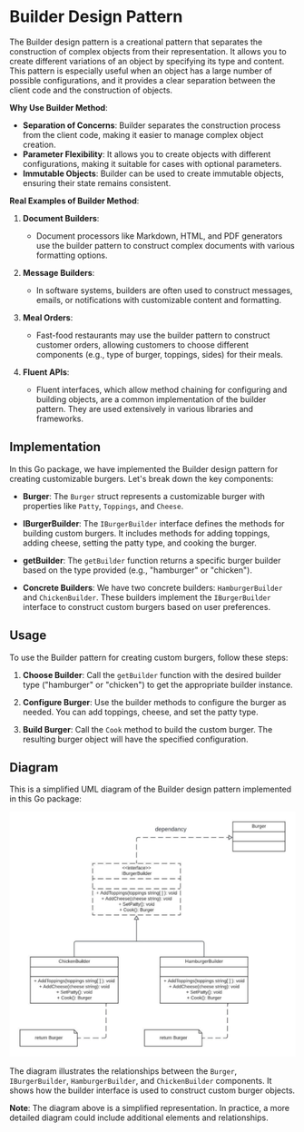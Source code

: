 # Builder Design Pattern

The Builder design pattern is a creational pattern that separates the construction of complex objects from their representation. It allows you to create different variations of an object by specifying its type and content. This pattern is especially useful when an object has a large number of possible configurations, and it provides a clear separation between the client code and the construction of objects.

**Why Use Builder Method**:
- **Separation of Concerns**: Builder separates the construction process from the client code, making it easier to manage complex object creation.
- **Parameter Flexibility**: It allows you to create objects with different configurations, making it suitable for cases with optional parameters.
- **Immutable Objects**: Builder can be used to create immutable objects, ensuring their state remains consistent.

**Real Examples of Builder Method**:

1. **Document Builders**:
    - Document processors like Markdown, HTML, and PDF generators use the builder pattern to construct complex documents with various formatting options.

2. **Message Builders**:
    - In software systems, builders are often used to construct messages, emails, or notifications with customizable content and formatting.

3. **Meal Orders**:
    - Fast-food restaurants may use the builder pattern to construct customer orders, allowing customers to choose different components (e.g., type of burger, toppings, sides) for their meals.

4. **Fluent APIs**:
    - Fluent interfaces, which allow method chaining for configuring and building objects, are a common implementation of the builder pattern. They are used extensively in various libraries and frameworks.

## Implementation

In this Go package, we have implemented the Builder design pattern for creating customizable burgers. Let's break down the key components:

- **Burger**: The `Burger` struct represents a customizable burger with properties like `Patty`, `Toppings`, and `Cheese`.

- **IBurgerBuilder**: The `IBurgerBuilder` interface defines the methods for building custom burgers. It includes methods for adding toppings, adding cheese, setting the patty type, and cooking the burger.

- **getBuilder**: The `getBuilder` function returns a specific burger builder based on the type provided (e.g., "hamburger" or "chicken").

- **Concrete Builders**: We have two concrete builders: `HamburgerBuilder` and `ChickenBuilder`. These builders implement the `IBurgerBuilder` interface to construct custom burgers based on user preferences.

## Usage

To use the Builder pattern for creating custom burgers, follow these steps:

1. **Choose Builder**: Call the `getBuilder` function with the desired builder type ("hamburger" or "chicken") to get the appropriate builder instance.

2. **Configure Burger**: Use the builder methods to configure the burger as needed. You can add toppings, cheese, and set the patty type.

3. **Build Burger**: Call the `Cook` method to build the custom burger. The resulting burger object will have the specified configuration.

## Diagram
This is a simplified UML diagram of the Builder design pattern implemented in this Go package:  

![Builder.jpeg](Builder.jpeg)

The diagram illustrates the relationships between the `Burger`, `IBurgerBuilder`, `HamburgerBuilder`, and `ChickenBuilder` components. It shows how the builder interface is used to construct custom burger objects.

**Note**: The diagram above is a simplified representation. In practice, a more detailed diagram could include additional elements and relationships.

